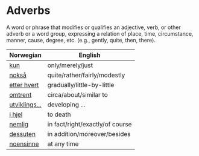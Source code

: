 # Adverbs

A word or phrase that modifies or qualifies an adjective, verb, or other adverb or a word group, expressing a relation of place, time, circumstance, manner, cause, degree, etc. (e.g., gently, quite, then, there).

| Norwegian | English |
| --- | --- |
| [kun](https://www.ordnett.no/search?language=no&phrase=kun) | only/merely/just |
| [nokså](https://www.ordnett.no/search?language=no&phrase=nokså) | quite/rather/fairly/modestly |
| [etter hvert](https://www.ordnett.no/search?language=no&phrase=etter%20hvert) | gradually/little-by-little |
| [omtrent](https://www.ordnett.no/search?language=no&phrase=omtrent) | circa/about/similar to |
| [utviklings...](https://www.ordnett.no/search?language=no&phrase=utviklings...) | developing ... |
| [i hjel](https://www.ordnett.no/search?language=no&phrase=i%20hjel) | to death |
| [nemlig](https://www.ordnett.no/search?language=no&phrase=nemlig) | in fact/right/exactly/of course |
| [dessuten](https://www.ordnett.no/search?language=no&phrase=dessuten) | in addition/moreover/besides |
| [noensinne](https://www.ordnett.no/search?language=no&phrase=noensinne) | at any time |

